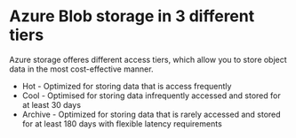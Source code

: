 # Azure Blob storage in 3 different tiers

Azure storage offeres different access tiers, which allow you to store object data in the most cost-effective manner. 

* Hot - Optimized for storing data that is access frequently
* Cool - Optimised for storing data infrequently accessed and stored for at least 30 days
* Archive - Optimized for storing data that is rarely accessed and stored for at least 180 days with flexible latency requirements



